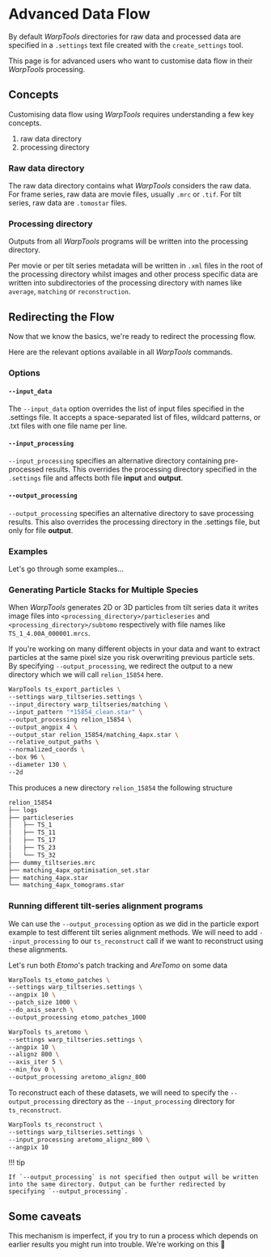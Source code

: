 # Advanced Data Flow

By default *WarpTools* directories for raw data and processed data are specified
in a `.settings` text file created with the `create_settings` tool.

This page is for advanced users who want to customise data flow in their *WarpTools* 
processing.

## Concepts

Customising data flow using *WarpTools* requires understanding a few key concepts.

1. raw data directory
2. processing directory

### Raw data directory

The raw data directory contains what *WarpTools* considers the raw data.
For frame series, raw data are movie files, usually `.mrc` or `.tif`. 
For tilt series, raw data are `.tomostar` files.

### Processing directory

Outputs from all *WarpTools* programs will be written into the processing directory.

Per movie or per tilt series metadata will be written in `.xml` files in the root of
the processing directory whilst images and other process specific data are written into 
subdirectories of the processing directory with names like `average`, `matching` or
`reconstruction`.

## Redirecting the Flow

Now that we know the basics, we're ready to redirect the processing flow.

Here are the relevant options available in all *WarpTools* commands.

### Options
#### `--input_data`

The `--input_data` option overrides the list of input files specified in the .settings file. 
It accepts a space-separated list of files, wildcard patterns, or .txt files with one file name per line.

#### `--input_processing`

`--input_processing` specifies an alternative directory containing pre-processed results.
This overrides the processing directory specified in the `.settings` file and affects 
both file **input** and **output**.

#### `--output_processing`

`--output_processing` specifies an alternative directory to save processing results. 
This also overrides the processing directory in the .settings file, but only for file
**output**.

### Examples

Let's go through some examples...

### Generating Particle Stacks for Multiple Species

When *WarpTools* generates 2D or 3D particles from tilt series data it writes image files
into `<processing_directory>/particleseries` and `<processing_directory>/subtomo` respectively
with file names like `TS_1_4.00A_000001.mrcs`.


If you're working on many different objects in your data and want to extract particles 
at the same pixel size you risk overwriting previous particle sets. By specifying
`--output_processing`, we redirect the output to a new directory which we will call
`relion_15854` here.

```sh
WarpTools ts_export_particles \
--settings warp_tiltseries.settings \
--input_directory warp_tiltseries/matching \
--input_pattern "*15854_clean.star" \
--output_processing relion_15854 \
--output_angpix 4 \
--output_star relion_15854/matching_4apx.star \
--relative_output_paths \
--normalized_coords \
--box 96 \
--diameter 130 \
--2d 
```

This produces a new directory `relion_15854` the following structure

```txt
relion_15854
├── logs
├── particleseries
│   ├── TS_1
│   ├── TS_11
│   ├── TS_17
│   ├── TS_23
│   └── TS_32
├── dummy_tiltseries.mrc
├── matching_4apx_optimisation_set.star
├── matching_4apx.star
└── matching_4apx_tomograms.star
```

### Running different tilt-series alignment programs

We can use the `--output_processing` option as we did in the particle export example
to test different tilt series alignment methods. 
We will need to add `--input_processing` to our `ts_reconstruct` call 
if we want to reconstruct using these alignments.

Let's run both *Etomo*'s patch tracking and *AreTomo* on some data

```sh
WarpTools ts_etomo_patches \
--settings warp_tiltseries.settings \
--angpix 10 \
--patch_size 1000 \
--do_axis_search \
--output_processing etomo_patches_1000
```

```sh
WarpTools ts_aretomo \
--settings warp_tiltseries.settings \
--angpix 10 \
--alignz 800 \
--axis_iter 5 \
--min_fov 0 \
--output_processing aretomo_alignz_800
```

To reconstruct each of these datasets, we will need to specify the `--output_processing`
directory as the `--input_processing` directory for `ts_reconstruct`.

```sh
WarpTools ts_reconstruct \
--settings warp_tiltseries.settings \
--input_processing aretomo_alignz_800 \
--angpix 10 
```

!!! tip
    
    If `--output_processing` is not specified then output will be written 
    into the same directory. Output can be further redirected by specifying `--output_processing`.

## Some caveats

This mechanism is imperfect, if you try to run a process which depends on earlier results
you might run into trouble. We're working on this 🙂